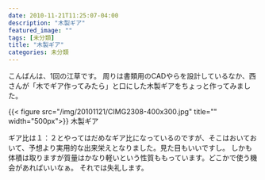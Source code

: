 ```yaml
---
date: 2010-11-21T11:25:07-04:00
description: "木製ギア"
featured_image: ""
tags: [未分類]
title: "木製ギア"
categories: 未分類
---
```


こんばんは、1回の江草です。
周りは書類用のCADやらを設計しているなか、西さんが「木でギア作ってみたら」と口にした木製ギアをちょっと作ってみました。

{{< figure src="/img/20101121/CIMG2308-400x300.jpg" title="" width="500px">}}
木製ギア

ギア比は１：２とやってはだめなギア比になっているのですが、そこはおいておいて、予想より実用的な出来栄えとなりました。見た目もいいですし。
しかも体積は取りますが質量はかなり軽いという性質ももっています。どこかで使う機会があればいいなぁ。
それでは失礼します。
